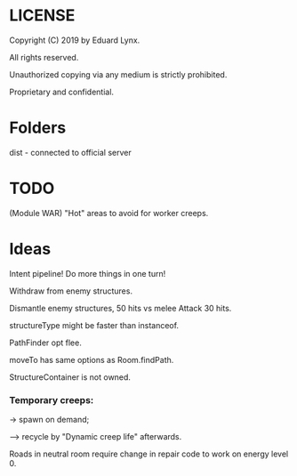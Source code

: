 # LICENSE
Copyright (C) 2019 by Eduard Lynx.

All rights reserved.

Unauthorized copying via any medium is strictly prohibited.

Proprietary and confidential.

# Folders
dist - connected to official server

# TODO
(Module WAR) "Hot" areas to avoid for worker creeps.

# Ideas
Intent pipeline! Do more things in one turn!

Withdraw from enemy structures.

Dismantle enemy structures, 50 hits vs melee Attack 30 hits.

structureType might be faster than instanceof.

PathFinder opt flee.

moveTo has same options as Room.findPath.

StructureContainer is not owned.

### Temporary creeps:

-> spawn on demand;

--> recycle by "Dynamic creep life" afterwards.

Roads in neutral room require change in repair code to work on energy level 0.
